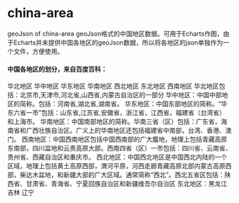 # china-area
geoJson of china-area
geoJson格式的中国地区数据。可用于Echarts作图，由于Echarts并未提供中国各地区的geoJson数据，所以将各地区的json单独作为一个文件，方便使用。

#### 中国各地区的划分，来自百度百科：
华北地区 华中地区 华东地区 华南地区 西北地区 东北地区 西南地区
华北地区包括：北京市,天津市,河北省,山西省,内蒙古自治区的一部分
华中地区：中国中部地区的简称。包括：河南省,湖北省,湖南省。
华东地区：中国东部地区的简称。“华东六省一市”包括：山东省,江苏省,安徽省，浙江省，江西省，福建省（台湾省）和上海市。
华南地区：中国南部地区的简称。华南三省（区）包括：广东省，海南省和广西壮族自治区。广义上的华南地区还包括福建省中南部，台湾、香港、澳门。
西南地区：中国西南地区包括中国西南部的广大腹地，地理上包括青藏高原东南部，四川盆地和云贵高原大部。西南四省（区）一市包括：四川省、云南省、贵州省、西藏自治区和重庆市。
西北地区：中国西北地区是中国西北内陆的一个区域，地理上包括黄土高原西部，渭河平原，河西走廊青藏高原北部内蒙古高原西部，柴达木盆地，和新疆大部的广大区域。通常简称“西北”。西北五省区包括：陕西省、甘肃省、青海省、宁夏回族自治区和新疆维吾尔自治区
东北地区：黑龙江 吉林 辽宁
